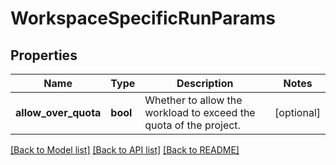 # WorkspaceSpecificRunParams

## Properties
Name | Type | Description | Notes
------------ | ------------- | ------------- | -------------
**allow_over_quota** | **bool** | Whether to allow the workload to exceed the quota of the project. | [optional] 

[[Back to Model list]](../README.md#documentation-for-models) [[Back to API list]](../README.md#documentation-for-api-endpoints) [[Back to README]](../README.md)


